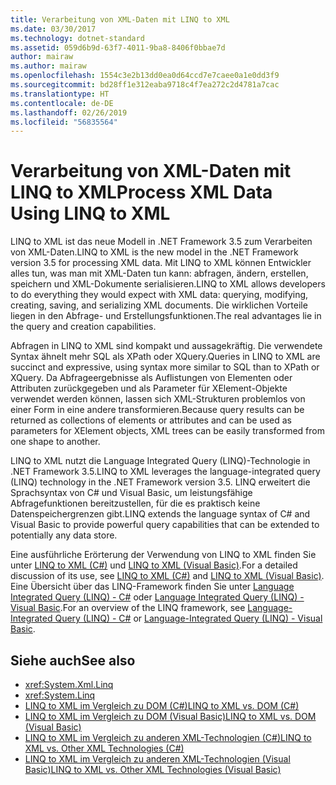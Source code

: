 ```yaml
---
title: Verarbeitung von XML-Daten mit LINQ to XML
ms.date: 03/30/2017
ms.technology: dotnet-standard
ms.assetid: 059d6b9d-63f7-4011-9ba8-8406f0bbae7d
author: mairaw
ms.author: mairaw
ms.openlocfilehash: 1554c3e2b13dd0ea0d64ccd7e7caee0a1e0dd3f9
ms.sourcegitcommit: bd28ff1e312eaba9718c4f7ea272c2d4781a7cac
ms.translationtype: HT
ms.contentlocale: de-DE
ms.lasthandoff: 02/26/2019
ms.locfileid: "56835564"
---
```

# <a name="process-xml-data-using-linq-to-xml"></a><span data-ttu-id="47554-102">Verarbeitung von XML-Daten mit LINQ to XML</span><span class="sxs-lookup"><span data-stu-id="47554-102">Process XML Data Using LINQ to XML</span></span>
<span data-ttu-id="47554-103">LINQ to XML ist das neue Modell in .NET Framework 3.5 zum Verarbeiten von XML-Daten.</span><span class="sxs-lookup"><span data-stu-id="47554-103">LINQ to XML is the new model in the .NET Framework version 3.5 for processing XML data.</span></span> <span data-ttu-id="47554-104">Mit LINQ to XML können Entwickler alles tun, was man mit XML-Daten tun kann: abfragen, ändern, erstellen, speichern und XML-Dokumente serialisieren.</span><span class="sxs-lookup"><span data-stu-id="47554-104">LINQ to XML allows developers to do everything they would expect with XML data: querying, modifying, creating, saving, and serializing XML documents.</span></span> <span data-ttu-id="47554-105">Die wirklichen Vorteile liegen in den Abfrage- und Erstellungsfunktionen.</span><span class="sxs-lookup"><span data-stu-id="47554-105">The real advantages lie in the query and creation capabilities.</span></span>  
  
 <span data-ttu-id="47554-106">Abfragen in LINQ to XML sind kompakt und aussagekräftig. Die verwendete Syntax ähnelt mehr SQL als XPath oder XQuery.</span><span class="sxs-lookup"><span data-stu-id="47554-106">Queries in LINQ to XML are succinct and expressive, using syntax more similar to SQL than to XPath or XQuery.</span></span> <span data-ttu-id="47554-107">Da Abfrageergebnisse als Auflistungen von Elementen oder Attributen zurückgegeben und als Parameter für XElement-Objekte verwendet werden können, lassen sich XML-Strukturen problemlos von einer Form in eine andere transformieren.</span><span class="sxs-lookup"><span data-stu-id="47554-107">Because query results can be returned as collections of elements or attributes and can be used as parameters for XElement objects, XML trees can be easily transformed from one shape to another.</span></span>  
  
 <span data-ttu-id="47554-108">LINQ to XML nutzt die Language Integrated Query (LINQ)-Technologie in .NET Framework 3.5.</span><span class="sxs-lookup"><span data-stu-id="47554-108">LINQ to XML leverages the language-integrated query (LINQ) technology in the .NET Framework version 3.5.</span></span> <span data-ttu-id="47554-109">LINQ erweitert die Sprachsyntax von C# und Visual Basic, um leistungsfähige Abfragefunktionen bereitzustellen, für die es praktisch keine Datenspeichergrenzen gibt.</span><span class="sxs-lookup"><span data-stu-id="47554-109">LINQ extends the language syntax of C# and Visual Basic to provide powerful query capabilities that can be extended to potentially any data store.</span></span>  
  
 <span data-ttu-id="47554-110">Eine ausführliche Erörterung der Verwendung von LINQ to XML finden Sie unter [LINQ to XML (C#)](../../../csharp/programming-guide/concepts/linq/linq-to-xml.md) und [LINQ to XML (Visual Basic)](../../../visual-basic/programming-guide/concepts/linq/linq-to-xml.md).</span><span class="sxs-lookup"><span data-stu-id="47554-110">For a detailed discussion of its use, see [LINQ to XML (C#)](../../../csharp/programming-guide/concepts/linq/linq-to-xml.md) and [LINQ to XML (Visual Basic)](../../../visual-basic/programming-guide/concepts/linq/linq-to-xml.md).</span></span> <span data-ttu-id="47554-111">Eine Übersicht über das LINQ-Framework finden Sie unter [Language Integrated Query (LINQ) - C#](../../../csharp/programming-guide/concepts/linq/index.md) oder [Language Integrated Query (LINQ) - Visual Basic](../../../visual-basic/programming-guide/concepts/linq/index.md).</span><span class="sxs-lookup"><span data-stu-id="47554-111">For an overview of the LINQ framework, see [Language-Integrated Query (LINQ) - C#](../../../csharp/programming-guide/concepts/linq/index.md) or [Language-Integrated Query (LINQ) - Visual Basic](../../../visual-basic/programming-guide/concepts/linq/index.md).</span></span>  
  
## <a name="see-also"></a><span data-ttu-id="47554-112">Siehe auch</span><span class="sxs-lookup"><span data-stu-id="47554-112">See also</span></span>

- <xref:System.Xml.Linq>
- <xref:System.Linq>
- [<span data-ttu-id="47554-113">LINQ to XML im Vergleich zu DOM (C#)</span><span class="sxs-lookup"><span data-stu-id="47554-113">LINQ to XML vs. DOM (C#)</span></span>](../../../csharp/programming-guide/concepts/linq/linq-to-xml-vs-dom.md)
- [<span data-ttu-id="47554-114">LINQ to XML im Vergleich zu DOM (Visual Basic)</span><span class="sxs-lookup"><span data-stu-id="47554-114">LINQ to XML vs. DOM (Visual Basic)</span></span>](../../../visual-basic/programming-guide/concepts/linq/linq-to-xml-vs-dom.md)
- [<span data-ttu-id="47554-115">LINQ to XML im Vergleich zu anderen XML-Technologien (C#)</span><span class="sxs-lookup"><span data-stu-id="47554-115">LINQ to XML vs. Other XML Technologies (C#)</span></span>](../../../csharp/programming-guide/concepts/linq/linq-to-xml-vs-other-xml-technologies.md)
- [<span data-ttu-id="47554-116">LINQ to XML im Vergleich zu anderen XML-Technologien (Visual Basic)</span><span class="sxs-lookup"><span data-stu-id="47554-116">LINQ to XML vs. Other XML Technologies (Visual Basic)</span></span>](../../../visual-basic/programming-guide/concepts/linq/linq-to-xml-vs-other-xml-technologies.md)

